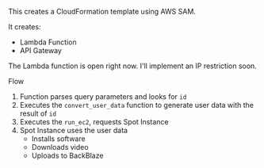 This creates a CloudFormation template using AWS SAM.

It creates:
- Lambda Function
- API Gateway

The Lambda function is open right now. I'll implement an IP restriction soon.

Flow
1. Function parses query parameters and looks for `id`
2. Executes the `convert_user_data` function to generate user data with the result of `id`
3. Executes the `run_ec2`, requests Spot Instance
4. Spot Instance uses the user data
   - Installs software
   - Downloads video
   - Uploads to BackBlaze
